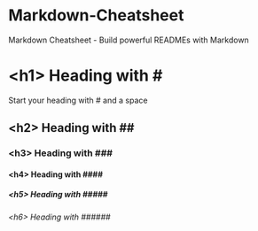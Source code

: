# Markdown-Cheatsheet
Markdown Cheatsheet - Build powerful READMEs with Markdown

# \<h1> Heading  with \# 
Start your heading with # and a space
## \<h2> Heading  with \#\#
### \<h3> Heading  with \#\#\#
#### \<h4> Heading  with \#\#\#\#
##### \<h5> Heading  with \#\#\#\#\#
###### \<h6> Heading  with \#\#\#\#\#\#
